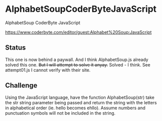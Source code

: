 # AlphabetSoupCoderByteJavaScript

AlphabetSoup CoderByte JavaScript

https://www.coderbyte.com/editor/guest:Alphabet%20Soup:JavaScript

## Status
This one is now behind a paywall.
And I think AlphabetSoup.js already solved this one.
~~But I will attempt to solve it anyay.~~
Solved - I think. See attempt01.js 
I cannot verify with their site.

## Challenge
Using the JavaScript language, have the function AlphabetSoup(str) take the str string parameter being passed and return the string with the letters in alphabetical order (ie. hello becomes ehllo). Assume numbers and punctuation symbols will not be included in the string.